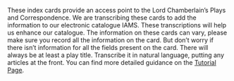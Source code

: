 These index cards provide an access point to the Lord Chamberlain’s Plays and
Correspondence. We are transcribing these cards to add the information to our
electronic catalogue IAMS. These transcriptions will help us enhance our
catalogue. The information on these cards can vary, please make sure you
record all the information on the card. But don’t worry if there isn’t
information for all the fields present on the card. There will always be at
least a play title. Transcribe it in natural language, putting any articles at
the front. You can find more detailed guidance on the [Tutorial Page](./tutorial).
